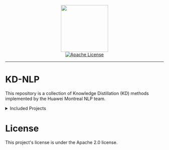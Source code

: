 <p align="center">
  <img src="https://avatars.githubusercontent.com/u/12619994?s=200&v=4" width="150">
  <br />
  <a href="LICENSE"><img alt="Apache License" src="https://img.shields.io/badge/License-Apache%202.0-blue.svg" /></a>
</p>

--------------------------------------------------------------------------------

# KD-NLP
This repository is a collection of Knowledge Distillation (KD) methods implemented by the Huawei Montreal NLP team. 

<details><summary>Included Projects</summary><p>

* [**MATE-KD**](MATE-KD)
    * KD for model compression and study of use of adversarial training to improve student accuracy using just the logits of the teacher as in standard KD.
    * [MATE-KD: Masked Adversarial TExt, a Companion to Knowledge Distillation](https://arxiv.org/abs/2105.05912v1)
* [**Combined-KD**](Combined-KD)
    * Proposition of Combined-KD (ComKD) that takes advantage of data-augmentation and progressive training.
    * [How to Select One Among All? An Extensive Empirical Study Towards the Robustness of Knowledge Distillation in Natural Language Understanding](https://arxiv.org/abs/2109.05696v1)
* [**Minimax-kNN**](Minimax-kNN)
    * A sample efficient semi-supervised data augmentation technique.
    * [Not Far Away, Not So Close: Sample Efficient Nearest Neighbour Data Augmentation via MiniMax](https://aclanthology.org/2021.findings-acl.309/)

</p></details>

# License
This project's license is under the Apache 2.0 license.
